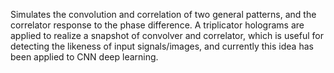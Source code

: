 Simulates the convolution and correlation of two general patterns, and the correlator response to the phase difference. A triplicator holograms are applied to realize a snapshot of convolver and correlator, which is useful for detecting the likeness of input signals/images, and currently this idea has been applied to CNN deep learning.
